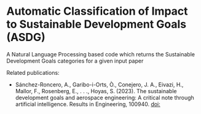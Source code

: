 # Automatic Classification of Impact to Sustainable Development Goals (ASDG)

A Natural Language Processing based code which returns the Sustainable Development Goals categories for a given input paper

Related publications:

 - Sánchez-Roncero, A., Garibo-i-Orts, Ò., Conejero, J. A., Eivazi, H., Mallor, F., Rosenberg, E., . . ., Hoyas, S. (2023). The sustainable development goals and aerospace engineering: A critical note through artificial intelligence. Results in Engineering, 100940. [doi:](10.1016/j.rineng.2023.100940)
